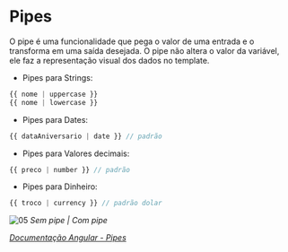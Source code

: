 # Pipes

O pipe é uma funcionalidade que pega o valor de uma entrada e o transforma em uma saída desejada. 
O pipe não altera o valor da variável, ele faz a representação visual dos dados no template.

* Pipes para Strings:
```typescript
{{ nome | uppercase }}
{{ nome | lowercase }}
```

* Pipes para Dates:
```typescript
{{ dataAniversario | date }} // padrão
```

* Pipes para Valores decimais:
```typescript
{{ preco | number }} // padrão
```

* Pipes para Dinheiro:
```typescript
{{ troco | currency }} // padrão dolar
```
![05](https://user-images.githubusercontent.com/23413093/45467178-a9b09e80-b6f4-11e8-9c6c-36c765a710f0.png)
*Sem pipe | Com pipe*

*[Documentação Angular - Pipes](https://angular.io/api?query=pipe)*

